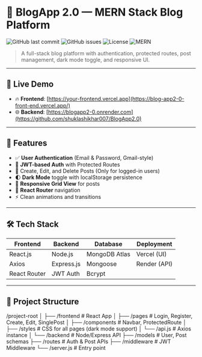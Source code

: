 # 📝 BlogApp 2.0 — MERN Stack Blog Platform

![GitHub last commit](https://img.shields.io/github/last-commit/shuklashikhar007/BlogApp2.0?style=flat-square)
![GitHub issues](https://img.shields.io/github/issues/shuklashikhar007/BlogApp2.0?style=flat-square)
![License](https://img.shields.io/badge/license-MIT-green?style=flat-square)
![MERN](https://img.shields.io/badge/stack-MERN-blueviolet?style=flat-square)

> A full-stack blog platform with authentication, protected routes, post management, dark mode toggle, and responsive UI.

---

## 🔗 Live Demo

- 🔥 **Frontend**: [https://your-frontend.vercel.app](https://blog-app2-0-front-end.vercel.app/)
- 🌐 **Backend**: [https://blogapp2-0.onrender.com](https://github.com/shuklashikhar007/BlogApp2.0)

---

## 🚀 Features

- ✅ **User Authentication** (Email & Password, Gmail-style)
- 🔐 **JWT-based Auth** with Protected Routes
- 📝 Create, Edit, and Delete Posts (Only for logged-in users)
- 🌓 **Dark Mode** toggle with localStorage persistence
- 💠 **Responsive Grid View** for posts
- 🧭 **React Router** navigation
- ⚡ Clean animations and transitions

---

## 🛠️ Tech Stack

| Frontend      | Backend       | Database     | Deployment |
|---------------|---------------|--------------|------------|
| React.js      | Node.js       | MongoDB Atlas| Vercel (UI) |
| Axios         | Express.js    | Mongoose     | Render (API) |
| React Router  | JWT Auth      | Bcrypt       |            |

---

## 📁 Project Structure


/project-root
│
├── /frontend # React App
│ ├── /pages # Login, Register, Create, Edit, SinglePost
│ ├── /components # Navbar, ProtectedRoute
│ ├── /styles # CSS for all pages (dark mode support)
│ └── /api.js # Axios instance
│
└── /backend # Node/Express API
├── /models # User, Post schemas
├── /routes # Auth & Post APIs
├── /middleware # JWT Middleware
└── /server.js # Entry point


